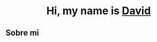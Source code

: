 <h1 align="center"> Hi, my name is <a href= "https://www.linkedin.com/in/david-hernandez-760322292/">David </a></h1>

## Sobre mi


<!--
**DavidHG24/DavidHG24** is a ✨ _special_ ✨ repository because its `README.md` (this file) appears on your GitHub profile.

Here are some ideas to get you started:

- 🔭 I’m currently working on ...
- 🌱 I’m currently learning ...
- 👯 I’m looking to collaborate on ...
- 🤔 I’m looking for help with ...
- 💬 Ask me about ...
- 📫 How to reach me: ...
- 😄 Pronouns: ...
- ⚡ Fun fact: ...
-->

